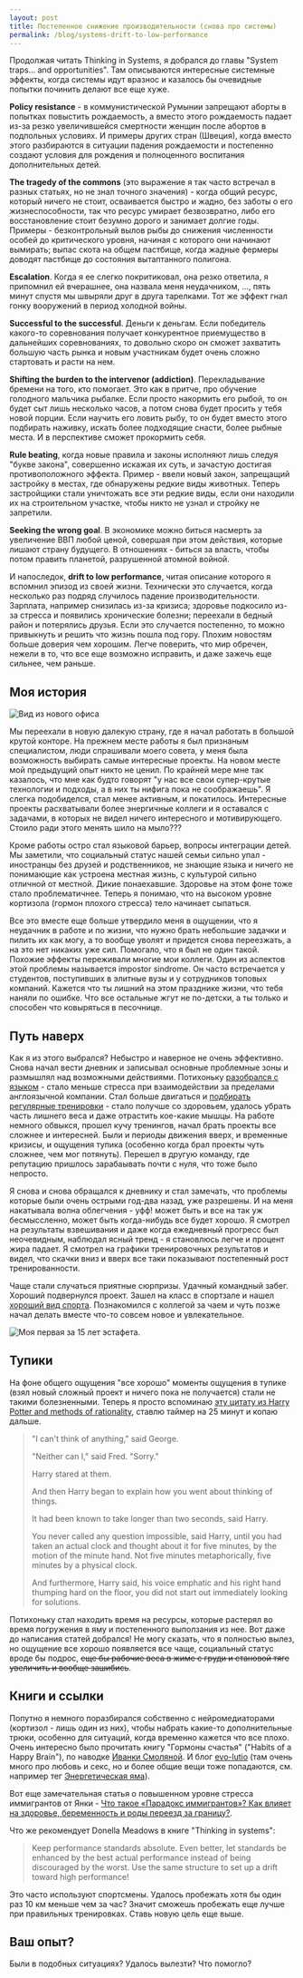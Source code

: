```yaml
---
layout: post
title: Постепенное снижение производительности (снова про системы)
permalink: /blog/systems-drift-to-low-performance
---
```

Продолжая читать Thinking in Systems, я добрался до главы "System traps... and opportunities". Там описываются интересные системные эффекты, когда системы идут вразнос и казалось бы очевидные попытки починить делают все еще хуже.

**Policy resistance** - в коммунистической Румынии запрещают аборты в попытках повыстить рождаемость, а вместо этого рождаемость падает из-за резко увеличившейся смертности женщин после абортов в подпольных условиях. И примеры других стран (Швеция), когда вместо этого разбираются в ситуации падения рождаемости и постепенно создают условия для рождения и полноценного воспитания дополнительных детей.

**The tragedy of the commons** (это выражение я так часто встречал в разных статьях, но не знал точного значения) - когда общий ресурс, который ничего не стоит, осваивается быстро и жадно, без заботы о его жизнеспособности, так что ресурс умирает безвозвратно, либо его восстановление стоит безумно дорого и занимает долгие годы. Примеры - безконтрольный вылов рыбы до снижения численности особей до критического уровня, начиная с которого они начинают вымирать; выпас скота на общем пастбище, когда жадные фермеры доводят пастбище до состояния вытаптанного полигона.

**Escalation**. Когда я ее слегко покритиковал, она резко ответила, я припомнил ей вчерашнее, она назвала меня неудачником, ..., пять минут спустя мы швыряли друг в друга тарелками. Тот же эффект гнал гонку вооружений в период холодной войны.
<!--more-->

**Successful to the successful**. Деньги к деньгам. Если победитель какого-то соревнования получает конкурентное приемущество в дальнейших соревнованиях, то довольно скоро он сможет захватить большую часть рынка и новым участникам будет очень сложно стартовать и расти на нем.

**Shifting the burden to the intervenor (addiction)**. Перекладывание бремени на того, кто помогает. Это как в притче, про обучение голодного мальчика рыбалке. Если просто накормить его рыбой, то он будет сыт лишь несколько часов, а потом снова будет просить у тебя новой порции. Если научить его ловить рыбу, то он будет вместо этого подбирать наживку, искать более подходящие снасти, более рыбные места. И в перспективе сможет прокормить себя.

**Rule beating**, когда новые правила и законы исполняют лишь следуя "букве закона", совершенно искажая их суть, и зачастую достигая противоположного эффекта. Пример - ввели новый закон, запрещащий застройку в местах, где обнаружены редкие виды животных. Теперь застройщики стали уничтожать все эти редкие виды, если они находили их на строительном участке, чтобы никто не узнал и стройку не запретили.

**Seeking the wrong goal**. В экономике можно биться насмерть за увеличение ВВП любой ценой, совершая при этом действия, которые лишают страну будущего. В отношениях - биться за власть, чтобы потом править планетой, разрушенной атомной войной.

И напоследок, **drift to low performance**, читая описание которого я вспомнил эпизод из своей жизни. Технически это случается, когда несколько раз подряд случилось падение производительности. Зарплата, например снизилась из-за кризиса; здоровье подкосило из-за стресса и появились хронические болезни; переехали в бедный район и потерялись друзья. Если это случается постепенно, то можно привыкнуть и решить что жизнь пошла под гору. Плохим новостям больше доверия чем хорошим. Легче поверить, что мир обречен, нежели в то, что все еще возможно исправить, и даже зажечь еще сильнее, чем раньше.

## Моя история

![Вид из нового офиса](/img/office_view.jpg)

Мы переехали в новую далекую страну, где я начал работать в большой крутой конторе. На прежнем месте работы я был признаным специалистом, люди спрашивали моего совета, у меня была возможность выбирать самые интересные проекты. На новом месте мой предыдущий опыт никто не ценил. По крайней мере мне так казалось, что мне как будто говорят "у нас все свои супер-крутые технологии и подходы, а в них ты нифига пока не соображаешь". Я слегка подобиделся, стал менее активным, и покатилось. Интересные проекты расхватывали более энергичные коллеги и я оставался с задачами, в которых не видел ничего интересного и мотивирующего. Стоило ради этого менять шило на мыло???

Кроме работы остро стал языковой барьер, вопросы интеграции детей. Мы заметили, что социальный статус нашей семьи сильно упал - иностранцы без друзей и родственников, не знающие языка и ничего не понимающие как устроена местная жизнь, с культурой сильно отличной от местной. Дикие понаехавшие. Здоровье на этом фоне тоже стало проблематичнее. Теперь я понимаю, что на высоком уровне кортизола (гормон плохого стресса) тело начинает сыпаться.

Все это вместе еще больше утвердило меня в ощущении, что я неудачник в работе и по жизни, что нужно брать небольшие задачки и пилить их как могу, а то вообще уволят и придется снова переезжать, а на это нет никаких уже сил. Помогало, что я был не один такой. Похожие эффекты переживали многие мои коллеги. Один из аспектов этой проблемы называется impostor sindrome. Он часто встречается у студентов, поступивших в элитные вузы и у сотрудников топовых компаний. Кажется что ты лишний на этом празднике жизни, что тебя наняли по ошибке. Что все остальные жгут не по-детски, а ты только и способен что ковыряться в песочнице.

## Путь наверх

Как я из этого выбрался? Небыстро и наверное не очень эффективно. Снова начал вести дневник и записывал основные проблемные зоны и размышлял над возможными действиями. Потихоньку [разобрался с языком](https://vorushin.github.io/blog/swiss-integration-learning-languages) - стало меньше стресса при взаимодействии за пределами англоязычной компании. Стал больше двигаться и [подбирать регулярные тренировки](https://www.facebook.com/vorushin/posts/10155330002934170) - стало получше со здоровьем, удалось убрать часть лишнего веса и даже отрастить кое-какие мышцы. На работе немного обвыкся, прошел кучу тренингов, начал брать проекты все сложнее и интересней. Были и периоды движения вверх, и временные кризисы, и ощущения тупика (особенно когда брал проекты чуть сложнее, чем мог потянуть). Перешел в другую команду, где репутацию пришлось зарабаывать почти с нуля, что тоже было непросто.

Я снова и снова обращался к дневнику и стал замечать, что проблемы которые были очень острыми год-два назад, уже разрешены. И на меня накатывала волна облегчения - уфф! может быть и все на так уж бесмыссленно, может быть когда-нибудь все будет хорошо. Я смотрел на результаты взвешивания и даже когда ежедневный прогресс был неочевидным, наблюдал ясный тренд - я становлюсь легче и процент жира падает. Я смотрел на графики тренировочных результатов и видел, что скачки вниз и вверх все таки показывают постепенный рост тренированности.

Чаще стали случаться приятные сюрпризы. Удачный командный забег. Хороший подвернулся проект. Зашел на класс в спортзале и нашел [хороший вид спорта](https://www.crossfit.com/). Познакомился с коллегой за чаем и чуть позже начал делать вместе что-то совсем новое и увлекательное.

![Моя первая за 15 лет эстафета](/img/winti_sola_2016.jpg).

## Тупики

На фоне общего ощущения "все хорошо" моменты ощущения в тупике (взял новый сложный проект и ничего пока не получается) стали не такими болезненными. Теперь я просто вспоминаю [эту цитату из Harry Potter and methods of rationality](http://www.hpmor.com/chapter/25), ставлю таймер на 25 минут и копаю дальше.

> "I can't think of anything," said George.
> 
> "Neither can I," said Fred. "Sorry."
> 
> Harry stared at them.
> 
> And then Harry began to explain how you went about thinking of things.
> 
> It had been known to take longer than two seconds, said Harry.
> 
> You never called any question impossible, said Harry, until you had taken an actual clock and thought about it for five minutes, by the motion of the minute hand. Not five minutes metaphorically, five minutes by a physical clock.
> 
> And furthermore, Harry said, his voice emphatic and his right hand thumping hard on the floor, you did not start out immediately looking for solutions.

Потихоньку стал находить время на ресурсы, которые растерял во время погружения в яму и постепенного выползания из нее. Вот даже до написания статей добрался! Не могу сказать, что я полностью вылез, но ощущение все хорошо появляется все чаще, социальный статус вроде бы подрос, ~~еще бы рабочие веса в жиме с груди и становой тяге увеличить и вообще зашибись~~.

## Книги и ссылки

Попутно я немного поразбирался собственно с нейромедиаторами (кортизол - лишь один из них), чтобы набрать какие-то дополнительные трюки, особенно для ситуаций, когда временно кажется что все плохо. Очень интересно было прочитать книгу "Гормоны счастья" ("Habits of a Happy Brain"), по наводке [Иванки Смоляной](https://www.facebook.com/ivannasm). И блог [evo-lutio](http://evo-lutio.livejournal.com/) (там очень много про любовь и секс, но и более общие вещи тоже попадаются, см. например тег [Энергетическая яма](https://evo-lutio.livejournal.com/tag/%D0%AD%D0%BD%D0%B5%D1%80%D0%B3%D0%B5%D1%82%D0%B8%D1%87%D0%B5%D1%81%D0%BA%D0%B0%D1%8F%20%D1%8F%D0%BC%D0%B0)).

Вот еще замечательная статья о повышенном уровне стресса иммигрантов от Янки - [Что такое «Парадокс иммигрантов»? Как влияет на здоровье, беременность и роды переезд за границу?](https://myhebamme.wordpress.com/2017/04/29/%D1%87%D1%82%D0%BE-%D1%82%D0%B0%D0%BA%D0%BE%D0%B5-%D0%BF%D0%B0%D1%80%D0%B0%D0%B4%D0%BE%D0%BA%D1%81-%D0%B8%D0%BC%D0%BC%D0%B8%D0%B3%D1%80%D0%B0%D0%BD%D1%82%D0%BE%D0%B2-%D0%BA%D0%B0%D0%BA-%D0%B2/).

Что же рекомендует Donella Meadows в книге "Thinking in systems":

> Keep performance standards absolute. Even better, let standards be enhanced by the best actual performance instead of being discouraged by the worst. Use the same structure to set up a drift toward high performance!

Это часто используют спортсмены. Удалось пробежать хотя бы один раз 10 км меньше чем за час? Значит сможешь пробежать еще лучше при правильных тренировках. Ставь новую цель еще выше.

## Ваш опыт?

Были в подобных ситуациях? Удалось вылезти? Что помогло?